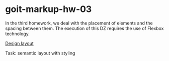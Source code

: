# goit-markup-hw-03

In the third homework, we deal with the placement of elements and the spacing between them. The execution of this DZ requires the use of Flexbox technology.

[Design layout](<https://www.figma.com/file/wuEpGhwCepGCOUw7mZFRac/Web-Studio-(Version-5.0)?type=design&node-id=302815-2553&mode=design&t=FTH7CZTkhLeBskIX-0>)

Task: semantic layout with styling
